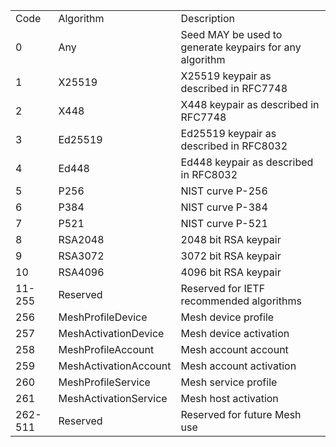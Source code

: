 <table>
<tr><td>Code</td><td>Algorithm</td><td>Description</td></tr>
<tr><td>0</td><td>Any</td><td>Seed MAY be used to generate keypairs for any algorithm</td></tr>
<tr><td>1</td><td>X25519</td><td>X25519 keypair as described in RFC7748</td></tr>
<tr><td>2</td><td>X448</td><td>X448 keypair as described in RFC7748</td></tr>
<tr><td>3</td><td>Ed25519</td><td>Ed25519 keypair as described in RFC8032</td></tr>
<tr><td>4</td><td>Ed448</td><td>Ed448 keypair as described in RFC8032</td></tr>
<tr><td>5</td><td>P256</td><td>NIST curve P-256</td></tr>
<tr><td>6</td><td>P384</td><td>NIST curve P-384</td></tr>
<tr><td>7</td><td>P521</td><td>NIST curve P-521</td></tr>
<tr><td>8</td><td>RSA2048</td><td>2048 bit RSA keypair</td></tr>
<tr><td>9</td><td>RSA3072</td><td>3072 bit RSA keypair</td></tr>
<tr><td>10</td><td>RSA4096</td><td>4096 bit RSA keypair</td></tr>
<tr><td>11-255</td><td>Reserved</td><td>Reserved for IETF recommended algorithms</td></tr>
<tr><td>256</td><td>MeshProfileDevice</td><td>Mesh device profile</td></tr>
<tr><td>257</td><td>MeshActivationDevice</td><td>Mesh device activation</td></tr>
<tr><td>258</td><td>MeshProfileAccount</td><td>Mesh account account</td></tr>
<tr><td>259</td><td>MeshActivationAccount</td><td>Mesh account activation</td></tr>
<tr><td>260</td><td>MeshProfileService</td><td>Mesh service profile</td></tr>
<tr><td>261</td><td>MeshActivationService</td><td>Mesh host activation</td></tr>
<tr><td>262-511</td><td>Reserved</td><td>Reserved for future Mesh use</td></tr>
</table>
